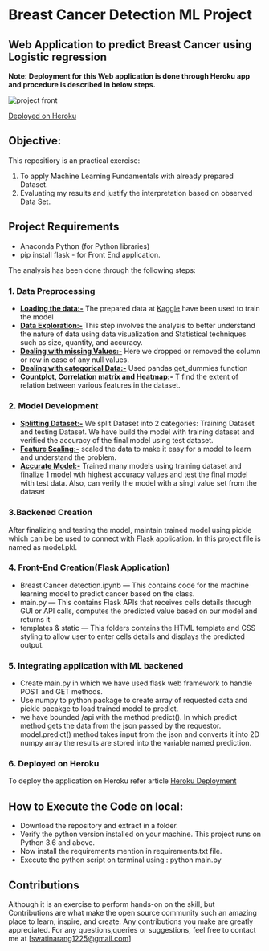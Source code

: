 # Breast Cancer Detection ML Project
## Web Application to predict Breast Cancer using Logistic regression
**Note: Deployment for this Web application is done through Heroku app and procedure is described in below steps.**

![project front](https://user-images.githubusercontent.com/28431152/196962909-90bac9b4-bec9-4e69-a754-335868fefd2b.JPG)

[Deployed on Heroku](https://breast-cancer-detection-webapp.herokuapp.com/)
 
## Objective:
This repositiory is an practical exercise:

1. To apply Machine Learning Fundamentals with already prepared Dataset.
2. Evaluating my results and justify the interpretation based on observed Data Set.

## Project Requirements
* Anaconda Python (for Python libraries)
* pip install flask - for Front End application.

The analysis has been done through the following steps:

### 1. Data Preprocessing

* <ins>**Loading the data:-**</ins> The prepared data at [Kaggle](https://www.kaggle.com/datasets/uciml/breast-cancer-wisconsin-data?select=data.csv) have been used to                                       train the model
* <ins>**Data Exploration:-**</ins> This step involves the analysis to better understand the nature of data using data visualization and Statistical techniques such as                                      size, quantity, and accuracy.
* <ins>**Dealing with missing Values:-**</ins> Here we dropped or removed the column or row in case of any null values.
* <ins>**Dealing with categorical Data:-**</ins> Used pandas get_dummies function 
* <ins>**Countplot, Correlation matrix and Heatmap:-**</ins> T find the extent of relation between various features in the dataset.

### 2. Model Development

* <ins>**Splitting Dataset:-**</ins> We split Dataset into 2 categories: Training Dataset and testing Dataset. We have build the model with training dataset and                                            verified the accuracy of the final model using test dataset.
* <ins>**Feature Scaling:-**</ins>  scaled the data to make it easy for a model to learn and understand the problem.
* <ins>**Accurate Model:-**</ins> Trained many models using training dataset and finalize 1 model wth highest accuracy values and test the final model with test data.                                    Also, can verify the model with a singl value set from the dataset

### 3.Backened Creation

After finalizing and testing the model, maintain trained model using pickle which can be be used to connect with Flask application. In this project file is named as model.pkl.

### 4. Front-End Creation(Flask Application)

* Breast Cancer detection.ipynb — This contains code for the machine learning model to predict cancer based on the class.
* main.py — This contains Flask APIs that receives cells details through GUI or API calls, computes the predicted value based on our model and returns it
* templates & static — This folders contains the HTML template and CSS styling to allow user to enter cells details and displays the predicted output.

### 5. Integrating application with ML backened
 * Create main.py in which we have used flask web framework to handle POST and GET methods.
 *  Use numpy to python package to create array of requested data and pickle pacakge to load trained model to predict.
 *  we have bounded /api with the method predict(). In which predict method gets the data from the json passed by the requestor. model.predict() method takes input from the json and converts it into 2D numpy array the results are stored into the variable named prediction.   


### 6. Deployed on Heroku
To deploy the application on Heroku refer article [Heroku Deployment](https://medium.com/student-technical-community-vit-vellore/deploying-flask-app-on-heroku-using-github-504a40ed40de#:~:text=On%20Heroku%2C%20when%20it%20comes,repository%20to%20your%20Heroku%20app.)

## How to Execute the Code on local:
* Download the repository and extract in a folder.
* Verify the python version installed on your machine. This project runs on Python 3.6 and above.
* Now install the requirements mention in requirements.txt file.
* Execute the python script on terminal using : python main.py

## Contributions
Although it is an exercise to perform hands-on on the skill, but Contributions are what make the open source community such an amazing place to learn, inspire, and create. Any contributions you make are greatly appreciated.
For any questions,queries or suggestions, feel free to contact me at [swatinarang1225@gmail.com]







